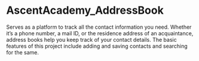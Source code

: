 # AscentAcademy_AddressBook
Serves as a platform to track all the contact information you need. Whether it’s a phone number, a mail ID, or the residence address of an acquaintance, address books help you keep track of your contact details. The basic features of this project include adding and saving contacts and searching for the same.
